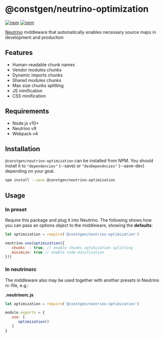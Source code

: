 # @constgen/neutrino-optimization

[![npm](https://img.shields.io/npm/v/@constgen/neutrino-optimization.svg)](https://www.npmjs.com/package/@constgen/neutrino-optimization)
[![npm](https://img.shields.io/npm/dt/@constgen/neutrino-optimization.svg)](https://www.npmjs.com/package/@constgen/neutrino-optimization)

[Neutrino](https://neutrino.js.org) middleware that automatically enables necessary source maps in development and production

## Features

- Human-readable chunk names
- Vendor modules chunks
- Dynamic imports chunks
- Shared modules chunks
- Max size chunks splitting
- JS minification
- CSS minification

## Requirements

- Node.js v10+
- Neutrino v9
- Webpack v4

## Installation

`@constgen/neutrino-optimization` can be installed from NPM. You should install it to `"dependencies"` (--save) or `"devDependncies"` (--save-dev) depending on your goal.

```bash
npm install --save @constgen/neutrino-optimization
```

## Usage

### In preset

Require this package and plug it into Neutrino. The following shows how you can pass an options object to the middleware, showing the **defaults**:

```js
let optimization = require('@constgen/neutrino-optimization')

neutrino.use(optimization({
   chunks  : true, // enable chunks optimization splitting
   minimize: true // enable code minification
}))
```

### In **neutrinorc**

The middleware also may be used together with another presets in Neutrino rc-file, e.g.:

**.neutrinorc.js**

```js
let optimization = require('@constgen/neutrino-optimization')

module.exports = {
   use: [
      optimization()
   ]
}
```